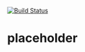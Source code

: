 [![Build Status](https://travis-ci.org/neverhaveiever-io/neverhaveiever-io.github.io.svg?branch=master)](https://travis-ci.org/neverhaveiever-io/neverhaveiever-io.github.io)

# placeholder
